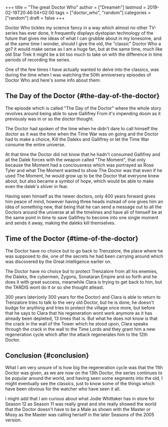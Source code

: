 +++
title = "The great Doctor Who"
author = ["Dreameh"]
lastmod = 2019-02-19T20:46:04+02:00
tags = ["doctor_who", "random"]
categories = ["random"]
draft = false
+++

Doctor Who tickles my science fancy in a way which almost no other TV-series has ever done,
it frequently displays dystopian technology of the future that gives me ideas of what I can
grubble about in my lonesome, and at the same time I wonder, should I give the old, the "classic"
Doctor Who a go? it would make sense as I am a huge fan, but at the same time, much like old Star Trek
it might be a bit too much to take on with the difference in time periods of recording the series.

One of the few times I have actually wanted to delve into the classics, was during the time
when I was watching the 50th anniversery episodes of Doctor Who and here's some info about them:


## The Day of the Doctor {#the-day-of-the-doctor}

The episode which is called "The Day of the Doctor" where the whole story revolves around being able to save Gallifrey
From it's impending doom as it previously was in or so the doctor thought.

The Doctor had spoken of the time when he didn't dare to call himself the doctor as it was the
time when the Time War was on going and the Doctor had to make a choice,
Kill the Daleks and Gallifrey or let the Time War consume the entire universe.

At that time the Doctor did not know that he hadn't consumed Gallifrey and all the Dalek forces
with the weapon called "The Moment", that only because the Moment had a conciousness which
was portrayed as Rose Tyler and what The Moment wanted to show The Doctor was that even if
he used The Moment, he would grow up to be the Doctor that everyone knew about,
but also became a symbol of hope, which would be able to make even the dalek's shiver in fear.

Having seen himself as the newer doctors, only 400 years forward gives him peace of mind,
however having three heads instead of one gives him an idea of something new,
that being that he can send a message out to all the Doctors around the universe at all
the timelines and have all of himself be at the same point in time to save Gallifrey
to become into one single moment and sends it away, making the daleks kill themselves.


## Time of the Doctor {#time-of-the-doctor}

The Doctor have no choice but to go back to Trenzalore, the place where he was supposed to die,
one of the secrets he had been carrying around which was discovered by the Great intelligence earlier on.

The Doctor have no choice but to protect Trenzalore from all his enemies, the Daleks, the cybermen,
Zygons, Sonataran Empire and so forth and he does it with great success, meanwhile Clara is trying
to get back to him, but the TARDIS wont do it or so she thought atleast.

300 years later(only 300 years for the Doctor) and Clara is able to return to Trenzalore tries to talk
to the very old Doctor, but he is done, he doesn't budge for anything and tries to protect the village
once more, but before that he says to Clara that his regeneration wont work anymore as it has already been
depleted, 13 times that is. But what he does not know is that the crack in the wall of the Tower which
he stood upon, Clara speaks through the crack in the wall to the Time Lords and they grant him a new
regeneration cycle which after the attack regenerates him to the 12th Doctor.


## Conclusion {#conclusion}

What I am very unsure of is how big the regeneration cycle was that the 11th Doctor was given,
as we are now on the 13th Doctor, the series continues to be popular around the world, and
having seen some segments into the old, I might eventually see the classics, just to know
some of the things which have been obvious for the watcher who have seen it all.

I might add that I am curious about what Jodie Whittaker has in store for Season 12 as
Season 11 was really great and she really showed the world that the Doctor doesn't have to be a Male
as shown with the Master or Missy as the Master was calling herself in the later Seasons of the 2005 version.
